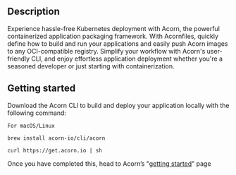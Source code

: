 <h2>Description</h2>

Experience hassle-free Kubernetes deployment with Acorn, the powerful containerized application packaging framework. With Acornfiles, quickly define how to build and run your applications and easily push Acorn images to any OCI-compatible registry. Simplify your workflow with Acorn's user-friendly CLI, and enjoy effortless application deployment whether you're a seasoned developer or just starting with containerization.

<h2>Getting started</h2>

Download the Acorn CLI to build and deploy your application locally with the following command:

```
For macOS/Linux

brew install acorn-io/cli/acorn
```

```shell
curl https://get.acorn.io | sh
```

Once you have completed this, head to Acorn’s "[getting started](https://docs.acorn.io/getting-started)" page

